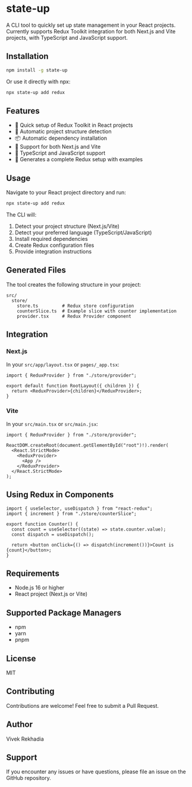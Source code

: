 # state-up

A CLI tool to quickly set up state management in your React projects. Currently supports Redux Toolkit integration for both Next.js and Vite projects, with TypeScript and JavaScript support.

## Installation

```bash
npm install -g state-up
```

Or use it directly with npx:

```bash
npx state-up add redux
```

## Features

- 🚀 Quick setup of Redux Toolkit in React projects
- 🔄 Automatic project structure detection
- 📦 Automatic dependency installation
- 🎯 Support for both Next.js and Vite
- 💪 TypeScript and JavaScript support
- 📁 Generates a complete Redux setup with examples

## Usage

Navigate to your React project directory and run:

```bash
npx state-up add redux
```

The CLI will:

1. Detect your project structure (Next.js/Vite)
2. Detect your preferred language (TypeScript/JavaScript)
3. Install required dependencies
4. Create Redux configuration files
5. Provide integration instructions

## Generated Files

The tool creates the following structure in your project:

```
src/
  store/
    store.ts         # Redux store configuration
    counterSlice.ts  # Example slice with counter implementation
    provider.tsx     # Redux Provider component
```

## Integration

### Next.js

In your `src/app/layout.tsx` or `pages/_app.tsx`:

```tsx
import { ReduxProvider } from "./store/provider";

export default function RootLayout({ children }) {
  return <ReduxProvider>{children}</ReduxProvider>;
}
```

### Vite

In your `src/main.tsx` or `src/main.jsx`:

```tsx
import { ReduxProvider } from "./store/provider";

ReactDOM.createRoot(document.getElementById("root")!).render(
  <React.StrictMode>
    <ReduxProvider>
      <App />
    </ReduxProvider>
  </React.StrictMode>
);
```

## Using Redux in Components

```tsx
import { useSelector, useDispatch } from "react-redux";
import { increment } from "./store/counterSlice";

export function Counter() {
  const count = useSelector((state) => state.counter.value);
  const dispatch = useDispatch();

  return <button onClick={() => dispatch(increment())}>Count is {count}</button>;
}
```

## Requirements

- Node.js 16 or higher
- React project (Next.js or Vite)

## Supported Package Managers

- npm
- yarn
- pnpm

## License

MIT

## Contributing

Contributions are welcome! Feel free to submit a Pull Request.

## Author

Vivek Rekhadia

## Support

If you encounter any issues or have questions, please file an issue on the GitHub repository.

